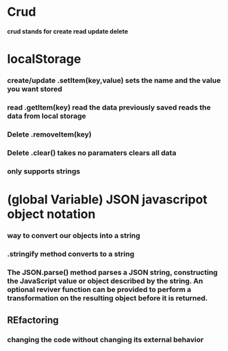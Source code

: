 # Crud
#### crud stands for create read update delete

# localStorage
###  create/update .setItem(key,value) sets the name and the value you want stored
###  read .getItem(key) read the data previously saved reads the data from local storage
### Delete .removeItem(key)
###  Delete .clear() takes no paramaters clears all data
### only supports strings

# (global Variable) JSON javascripot object notation

### way to convert our objects into a string
### .stringify method converts to a string
### The JSON.parse() method parses a JSON string, constructing the JavaScript value or object described by the string. An optional reviver function can be provided to perform a transformation on the resulting object before it is returned.

## REfactoring

### changing the code without changing its external behavior
